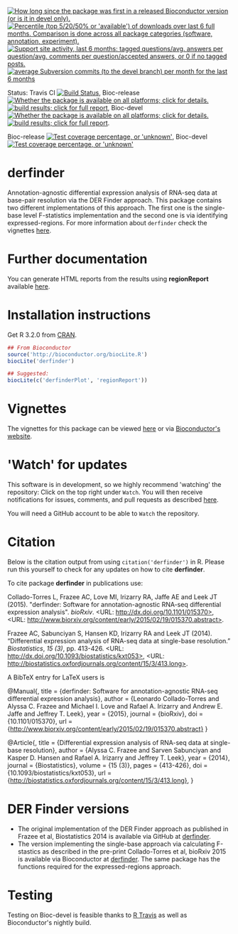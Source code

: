 <a href="http://www.bioconductor.org/packages/release/bioc/html/derfinder.html#since"><img border="0" src="http://www.bioconductor.org/shields/years-in-bioc/derfinder.svg" title="How long since the package was first in a released Bioconductor version (or is it in devel only)."></a> <a href="http://bioconductor.org/packages/stats/bioc/derfinder.html"><img border="0" src="http://www.bioconductor.org/shields/downloads/derfinder.svg" title="Percentile (top 5/20/50% or 'available') of downloads over last 6 full months. Comparison is done across all package categories (software, annotation, experiment)."></a> <a href="https://support.bioconductor.org/t/derfinder/"><img border="0" src="http://www.bioconductor.org/shields/posts/derfinder.svg" title="Support site activity, last 6 months: tagged questions/avg. answers per question/avg. comments per question/accepted answers, or 0 if no tagged posts."></a> <a href="http://www.bioconductor.org/packages/release/bioc/html/derfinder.html#svn_source"><img border="0" src="http://www.bioconductor.org/shields/commits/bioc/derfinder.svg" title="average Subversion commits (to the devel branch) per month for the last 6 months"></a>

Status: Travis CI [![Build Status](https://travis-ci.org/lcolladotor/derfinder.svg?branch=master)](https://travis-ci.org/lcolladotor/derfinder),
Bioc-release <a href="http://www.bioconductor.org/packages/release/bioc/html/derfinder.html#archives"><img border="0" src="http://www.bioconductor.org/shields/availability/release/derfinder.svg" title="Whether the package is available on all platforms; click for details."></a> <a href="http://bioconductor.org/checkResults/release/bioc-LATEST/derfinder/"><img border="0" src="http://www.bioconductor.org/shields/build/release/bioc/derfinder.svg" title="build results; click for full report"></a>,
Bioc-devel <a href="http://www.bioconductor.org/packages/devel/bioc/html/derfinder.html#archives"><img border="0" src="http://www.bioconductor.org/shields/availability/devel/derfinder.svg" title="Whether the package is available on all platforms; click for details."></a> <a href="http://bioconductor.org/checkResults/devel/bioc-LATEST/derfinder/"><img border="0" src="http://www.bioconductor.org/shields/build/devel/bioc/derfinder.svg" title="build results; click for full report"></a>.

Bioc-release <a href="https://bioconductor.org/developers/how-to/unitTesting-guidelines/#coverage"><img border="0" src="http://www.bioconductor.org/shields/coverage/release/derfinder.svg" title="Test coverage percentage, or 'unknown'"></a>, Bioc-devel <a href="https://bioconductor.org/developers/how-to/unitTesting-guidelines/#coverage"><img border="0" src="http://www.bioconductor.org/shields/coverage/devel/derfinder.svg" title="Test coverage percentage, or 'unknown'"></a>

derfinder
=========

Annotation-agnostic differential expression analysis of RNA-seq data at base-pair resolution via the DER Finder approach. This package contains two different implementations of this approach. The first one is the single-base level F-statistics implementation and the second one is via identifying expressed-regions. For more information about `derfinder` check the vignettes [here](http://www.bioconductor.org/packages/derfinder).


# Further documentation

You can generate HTML reports from the results using __regionReport__ 
available [here](https://github.com/lcolladotor/regionReport).

# Installation instructions

Get R 3.2.0 from [CRAN](http://cran.r-project.org/).

```R
## From Bioconductor
source('http://bioconductor.org/biocLite.R')
biocLite('derfinder')

## Suggested:
biocLite(c('derfinderPlot', 'regionReport'))
```

# Vignettes

The vignettes for this package can be viewed [here](http://lcolladotor.github.io/derfinder/) or via [Bioconductor's website](http://www.bioconductor.org/packages/derfinder).

# 'Watch' for updates

This software is in development, so we highly recommend 'watching' the 
repository: Click on the top right under `Watch`. You will then receive 
notifications for issues, comments, and pull requests as described 
[here](https://help.github.com/articles/notifications).

You will need a GitHub account to be able to `Watch` the repository.

# Citation

Below is the citation output from using `citation('derfinder')` in R. Please 
run this yourself to check for any updates on how to cite __derfinder__.

To cite package __derfinder__ in publications use:

Collado-Torres L, Frazee AC, Love MI, Irizarry RA, Jaffe AE and Leek JT (2015). "derfinder: Software for annotation-agnostic RNA-seq differential expression analysis". _bioRxiv_. <URL: http://dx.doi.org/10.1101/015370>, <URL:
http://www.biorxiv.org/content/early/2015/02/19/015370.abstract>.

Frazee AC, Sabunciyan S, Hansen KD, Irizarry RA and Leek JT (2014). “Differential expression analysis of RNA-seq data at
single-base resolution.” _Biostatistics_, *15 (3)*, pp. 413-426. <URL: http://dx.doi.org/10.1093/biostatistics/kxt053>, <URL:
http://biostatistics.oxfordjournals.org/content/15/3/413.long>.

A BibTeX entry for LaTeX users is

@Manual{,
    title = {derfinder: Software for annotation-agnostic RNA-seq differential expression analysis},
    author = {Leonardo Collado-Torres and Alyssa C. Frazee and Michael I. Love and Rafael A. Irizarry and Andrew E. Jaffe and Jeffrey T. Leek},
    year = {2015},
    journal = {bioRxiv},
    doi = {10.1101/015370},
    url = {http://www.biorxiv.org/content/early/2015/02/19/015370.abstract}
}

@Article{,
    title = {Differential expression analysis of RNA-seq data at single-base resolution},
    author = {Alyssa C. Frazee and Sarven Sabunciyan and Kasper D. Hansen and Rafael A. Irizarry and Jeffrey T. Leek},
    year = {2014},
    journal = {Biostatistics},
    volume = {15 (3)},
    pages = {413-426},
    doi = {10.1093/biostatistics/kxt053},
    url = {http://biostatistics.oxfordjournals.org/content/15/3/413.long},
}

# DER Finder versions

* The original implementation of the DER Finder approach as published in Frazee et al, Biostatistics 2014 is available via GitHub at [derfinder](https://github.com/leekgroup/derfinder).
* The version implementing the single-base approach via calculating F-stastics as described in the pre-print Collado-Torres et al, bioRxiv 2015 is available via Bioconductor at [derfinder](http://bioconductor.org/packages/derfinder). The same package has the functions required for the expressed-regions approach.

# Testing

Testing on Bioc-devel is feasible thanks to [R Travis](http://docs.travis-ci.com/user/languages/r/) as well as Bioconductor's nightly build.
